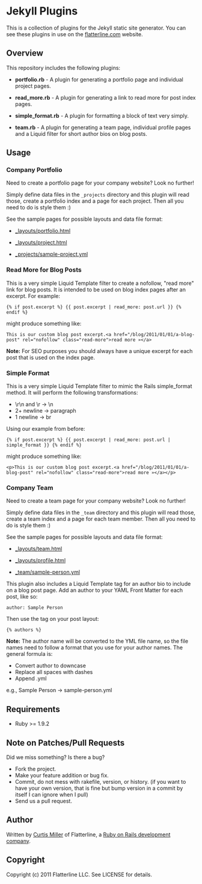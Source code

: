 # Jekyll Plugins

This is a collection of plugins for the Jekyll static site generator. You can see these plugins in use on the [flatterline.com](http://flatterline.com) website.

## Overview

This repository includes the following plugins:

*   **portfolio.rb** - A plugin for generating a portfolio page and individual 
    project pages.

*   **read_more.rb** - A plugin for generating a link to read more for post 
    index pages.

*   **simple_format.rb** - A plugin for formatting a block of text very 
    simply.

*   **team.rb** - A plugin for generating a team page, individual profile 
    pages and a Liquid filter for short author bios on blog posts.

## Usage

### Company Portfolio

Need to create a portfolio page for your company website? Look no further!

Simply define data files in the `_projects` directory and this plugin will read those, create a portfolio index and a page for each project. Then all you need to do is style them :)

See the sample pages for possible layouts and data file format:

*   [_layouts/portfolio.html](https://github.com/flatterline/jekyll-plugins/blob/master/_layouts/portfolio.html)

*   [_layouts/project.html](https://github.com/flatterline/jekyll-plugins/blob/master/_layouts/project.html)

*   [_projects/sample-project.yml](https://github.com/flatterline/jekyll-plugins/blob/master/_projects/sample-project.yml)

### Read More for Blog Posts

This is a very simple Liquid Template filter to create a nofollow, "read more" link for blog posts. It is intended to be used on blog index pages after an excerpt. For example:

`{% if post.excerpt %}
  {{ post.excerpt | read_more: post.url }}
{% endif %}`

might produce something like:

`This is our custom blog post excerpt.<a href="/blog/2011/01/01/a-blog-post" rel="nofollow" class="read-more">read more »</a>`

**Note:** For SEO purposes you should always have a unique excerpt for each post that is used on the index page.

### Simple Format

This is a very simple Liquid Template filter to mimic the Rails simple_format method. It will perform the following transformations:

*   \r\n and \r -> \n
*   2+ newline  -> paragraph
*   1 newline   -> br

Using our example from before:

`{% if post.excerpt %}
  {{ post.excerpt | read_more: post.url | simple_format }}
{% endif %}`

might produce something like:

`<p>This is our custom blog post excerpt.<a href="/blog/2011/01/01/a-blog-post" rel="nofollow" class="read-more">read more »</a></p>`

### Company Team

Need to create a team page for your company website? Look no further!

Simply define data files in the `_team` directory and this plugin will read those, create a team index and a page for each team member. Then all you need to do is style them :)

See the sample pages for possible layouts and data file format:

*   [_layouts/team.html](https://github.com/flatterline/jekyll-plugins/blob/master/_layouts/team.html)

*   [_layouts/profile.html](https://github.com/flatterline/jekyll-plugins/blob/master/_layouts/profile.html)

*   [_team/sample-person.yml](https://github.com/flatterline/jekyll-plugins/blob/master/_team/sample-person.yml)

This plugin also includes a Liquid Template tag for an author bio to include on a blog post page. Add an author to your YAML Front Matter for each post, like so:

`author: Sample Person`

Then use the tag on your post layout:

`{% authors %}`

**Note:** The author name will be converted to the YML file name, so the file names need to follow a format that you use for your author names. The general formula is:

*   Convert author to downcase
*   Replace all spaces with dashes
*   Append .yml

e.g., Sample Person -> sample-person.yml

## Requirements

*   Ruby >= 1.9.2

## Note on Patches/Pull Requests

Did we miss something? Is there a bug?
 
*   Fork the project.
*   Make your feature addition or bug fix.
*   Commit, do not mess with rakefile, version, or history. (if you want to have your own version, that is fine but bump version in a commit by itself I can ignore when I pull)
*   Send us a pull request.

## Author

Written by [Curtis Miller](http://millarian.com) of Flatterline, a [Ruby on Rails development company](http://flatterline.com).

## Copyright

Copyright (c) 2011 Flatterline LLC. See LICENSE for details.
